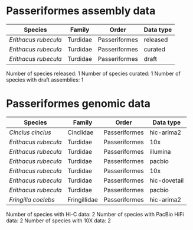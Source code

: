 # Passeriformes assembly data

| Species | Family | Order | Data type |
| -- | --- | --- | --- |
| *Erithacus rubecula* | Turdidae | Passeriformes | released |
| *Erithacus rubecula* | Turdidae | Passeriformes | curated |
| *Erithacus rubecula* | Turdidae | Passeriformes | draft |

Number of species released: 1
Number of species curated: 1
Number of species with draft assemblies: 1

# Passeriformes genomic data

| Species | Family | Order | Data type |
| -- | --- | --- | --- |
| *Cinclus cinclus* | Cinclidae | Passeriformes | hic-arima2 |
| *Erithacus rubecula* | Turdidae | Passeriformes | 10x |
| *Erithacus rubecula* | Turdidae | Passeriformes | illumina |
| *Erithacus rubecula* | Turdidae | Passeriformes | pacbio |
| *Erithacus rubecula* | Turdidae | Passeriformes | 10x |
| *Erithacus rubecula* | Turdidae | Passeriformes | hic-dovetail |
| *Erithacus rubecula* | Turdidae | Passeriformes | pacbio |
| *Fringilla coelebs* | Fringillidae | Passeriformes | hic-arima2 |

Number of species with Hi-C data: 2
Number of species with PacBio HiFi data: 2
Number of species with 10X data: 2
